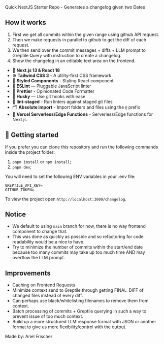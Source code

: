 Quick NextJS Starter Repo - Generates a changelog given two Dates

## How it works
1. First we get all commits within the given range using github API request.
2. Then we make requests in parallel to github to get the diff of each request.
3. We then send over the commit messages + diffs + LLM prompt to Greptile Query with instruction to create a changelog.
4. Show the changelog in an editable text area on the frontend.

- 🚀 **Next.js 13 & React 18**
- ⚙️ **Tailwind CSS 3** - A utility-first CSS framework
- 🍓 **Styled Components** - Styling React component
- 📏 **ESLint** — Pluggable JavaScript linter
- 💖 **Prettier** - Opinionated Code Formatter
- 🐶 **Husky** — Use git hooks with ease
- 🚫 **lint-staged** - Run linters against staged git files
- 🗂 **Absolute import** - Import folders and files using the `@` prefix
- 🤩 **Vercel Serverless/Edge Functions** - Serverless/Edge functions for Next.js

## 🚀 Getting started

If you prefer you can clone this repository and run the following commands inside the project folder:

1. `pnpm install` or `npm install`;
2. `pnpm dev`;

You will need to set the following ENV variables in your .env file:

```
GREPTILE_API_KEY=
GITHUB_TOKEN=
```

To view the project open `http://localhost:3000/changelog`.

## Notice
* We default to using `main` branch for now, there is no way frontend component to change that.
* This was done as quickly as possble and so refactoring for code readability would be a nice to have.
* Try to minimize the number of commits within the start/end date because
  too many commits may take up too much time AND may overflow the LLM prompt.

## Improvements
* Caching on Frontend Requests
* Minimize context send to Greptile through getting FINAL_DIFF of changed files instead of every diff.
* Can perhaps use black/whitelisting filenames to remove them from context.
* Batch processing of commits + Greptile querying in such a way to prevent issue of too much context.
* Build up a more structured LLM response format with JSON or
  another format to give us more flexibility/control with the output.

Made by: Ariel Frischer

